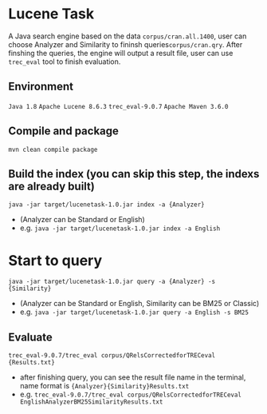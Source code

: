 # Lucene Task
A Java search engine based on the data `corpus/cran.all.1400`, user can choose Analyzer and Similarity to fininsh queries`corpus/cran.qry`. 
After finshing the queries, the engine will output a result file, user can use `trec_eval` tool to finish evaluation.

## Environment 
`Java 1.8` `Apache Lucene 8.6.3`  `trec_eval-9.0.7` `Apache Maven 3.6.0`

## Compile and package
`mvn clean compile package`

## Build the index (you can skip this step, the indexs are already built)
`java -jar target/lucenetask-1.0.jar index -a {Analyzer}`
-  (Analyzer can be Standard or English)
-  e.g. `java -jar target/lucenetask-1.0.jar index -a English`

# Start to query
`java -jar target/lucenetask-1.0.jar query -a {Analyzer} -s {Similarity}`
- (Analyzer can be Standard or English, Similarity can be BM25 or Classic)
- e.g. `java -jar target/lucenetask-1.0.jar query -a English -s BM25`  

## Evaluate
`trec_eval-9.0.7/trec_eval corpus/QRelsCorrectedforTRECeval {Results.txt}`
- after finishing query, you can see the result file name in the terminal, name format is `{Analyzer}{Similarity}Results.txt`
- e.g. `trec_eval-9.0.7/trec_eval corpus/QRelsCorrectedforTRECeval EnglishAnalyzerBM25SimilarityResults.txt `
